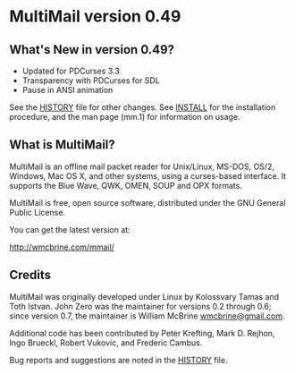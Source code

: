MultiMail version 0.49
======================

What's New in version 0.49?
---------------------------

 * Updated for PDCurses 3.3
 * Transparency with PDCurses for SDL
 * Pause in ANSI animation

See the [HISTORY](HISTORY.md) file for other changes. See
[INSTALL](INSTALL.md) for the installation procedure, and the man page
(mm.1) for information on usage.


What is MultiMail?
------------------

MultiMail is an offline mail packet reader for Unix/Linux, MS-DOS, OS/2,
Windows, Mac OS X, and other systems, using a curses-based interface. It
supports the Blue Wave, QWK, OMEN, SOUP and OPX formats.

MultiMail is free, open source software, distributed under the GNU
General Public License.

You can get the latest version at:

 http://wmcbrine.com/mmail/


Credits
-------

MultiMail was originally developed under Linux by Kolossvary Tamas and
Toth Istvan. John Zero was the maintainer for versions 0.2 through 0.6;
since version 0.7, the maintainer is William McBrine <wmcbrine@gmail.com>.

Additional code has been contributed by Peter Krefting, Mark D. Rejhon,
Ingo Brueckl, Robert Vukovic, and Frederic Cambus.

Bug reports and suggestions are noted in the [HISTORY](HISTORY.md) file.

